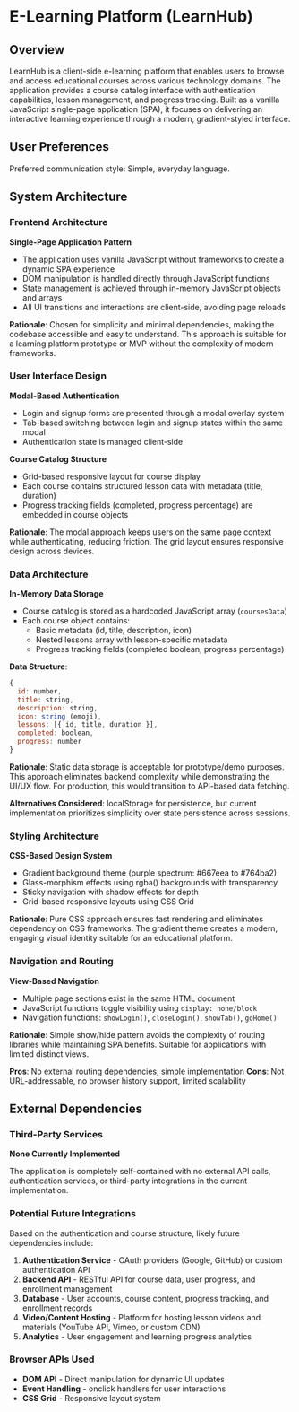 # E-Learning Platform (LearnHub)

## Overview

LearnHub is a client-side e-learning platform that enables users to browse and access educational courses across various technology domains. The application provides a course catalog interface with authentication capabilities, lesson management, and progress tracking. Built as a vanilla JavaScript single-page application (SPA), it focuses on delivering an interactive learning experience through a modern, gradient-styled interface.

## User Preferences

Preferred communication style: Simple, everyday language.

## System Architecture

### Frontend Architecture

**Single-Page Application Pattern**
- The application uses vanilla JavaScript without frameworks to create a dynamic SPA experience
- DOM manipulation is handled directly through JavaScript functions
- State management is achieved through in-memory JavaScript objects and arrays
- All UI transitions and interactions are client-side, avoiding page reloads

**Rationale**: Chosen for simplicity and minimal dependencies, making the codebase accessible and easy to understand. This approach is suitable for a learning platform prototype or MVP without the complexity of modern frameworks.

### User Interface Design

**Modal-Based Authentication**
- Login and signup forms are presented through a modal overlay system
- Tab-based switching between login and signup states within the same modal
- Authentication state is managed client-side

**Course Catalog Structure**
- Grid-based responsive layout for course display
- Each course contains structured lesson data with metadata (title, duration)
- Progress tracking fields (completed, progress percentage) are embedded in course objects

**Rationale**: The modal approach keeps users on the same page context while authenticating, reducing friction. The grid layout ensures responsive design across devices.

### Data Architecture

**In-Memory Data Storage**
- Course catalog is stored as a hardcoded JavaScript array (`coursesData`)
- Each course object contains:
  - Basic metadata (id, title, description, icon)
  - Nested lessons array with lesson-specific metadata
  - Progress tracking fields (completed boolean, progress percentage)

**Data Structure**:
```javascript
{
  id: number,
  title: string,
  description: string,
  icon: string (emoji),
  lessons: [{ id, title, duration }],
  completed: boolean,
  progress: number
}
```

**Rationale**: Static data storage is acceptable for prototype/demo purposes. This approach eliminates backend complexity while demonstrating the UI/UX flow. For production, this would transition to API-based data fetching.

**Alternatives Considered**: localStorage for persistence, but current implementation prioritizes simplicity over state persistence across sessions.

### Styling Architecture

**CSS-Based Design System**
- Gradient background theme (purple spectrum: #667eea to #764ba2)
- Glass-morphism effects using rgba() backgrounds with transparency
- Sticky navigation with shadow effects for depth
- Grid-based responsive layouts using CSS Grid

**Rationale**: Pure CSS approach ensures fast rendering and eliminates dependency on CSS frameworks. The gradient theme creates a modern, engaging visual identity suitable for an educational platform.

### Navigation and Routing

**View-Based Navigation**
- Multiple page sections exist in the same HTML document
- JavaScript functions toggle visibility using `display: none/block`
- Navigation functions: `showLogin()`, `closeLogin()`, `showTab()`, `goHome()`

**Rationale**: Simple show/hide pattern avoids the complexity of routing libraries while maintaining SPA benefits. Suitable for applications with limited distinct views.

**Pros**: No external routing dependencies, simple implementation
**Cons**: Not URL-addressable, no browser history support, limited scalability

## External Dependencies

### Third-Party Services

**None Currently Implemented**

The application is completely self-contained with no external API calls, authentication services, or third-party integrations in the current implementation.

### Potential Future Integrations

Based on the authentication and course structure, likely future dependencies include:

1. **Authentication Service** - OAuth providers (Google, GitHub) or custom authentication API
2. **Backend API** - RESTful API for course data, user progress, and enrollment management
3. **Database** - User accounts, course content, progress tracking, and enrollment records
4. **Video/Content Hosting** - Platform for hosting lesson videos and materials (YouTube API, Vimeo, or custom CDN)
5. **Analytics** - User engagement and learning progress analytics

### Browser APIs Used

- **DOM API** - Direct manipulation for dynamic UI updates
- **Event Handling** - onclick handlers for user interactions
- **CSS Grid** - Responsive layout system